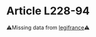 # Article L228-94

⚠️Missing data from [legifrance](https://www.legifrance.gouv.fr/codes/article_lc/LEGIARTI000006228602)⚠️